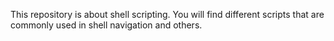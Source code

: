 This repository is about shell scripting. You will find different scripts that are commonly used in shell navigation and others.
